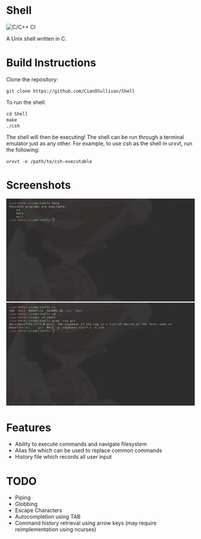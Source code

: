 # Shell
![C/C++ CI](https://github.com/CianOSullivan/Shell/workflows/C/C++%20CI/badge.svg)

A Unix shell written in C.

# Build Instructions
Clone the repository:

```
git clone https://github.com/CianOSullivan/Shell
```

To run the shell:

```
cd Shell
make
./csh
```

The shell will then be executing! The shell can be run through a terminal emulator just as any other. For example, to use csh as the shell in urxvt, run the following:

```
urxvt -e /path/to/csh-executable
```

# Screenshots
![Image of terminal](img/terminal.png)
![Image of terminal busy](img/terminal-busy.png)

# Features
 - Ability to execute commands and navigate filesystem
 - Alias file which can be used to replace common commands
 - History file which records all user input

# TODO
 - Piping
 - Globbing
 - Escape Characters
 - Autocompletion using TAB
 - Command history retrieval using arrow keys (may require reimplementation using ncurses)
